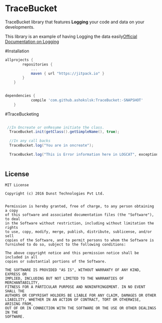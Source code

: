 # TraceBucket

TraceBucket library that features **Logging** your code and data on your developments.

This library is an example of having Logging the data easily[Official Documentation on Logging](https://developer.android.com/reference/android/util/Log.html)


#Installation
```groovy
allprojects {
		repositories {
			...
			maven { url "https://jitpack.io" }
		}
	}

 
dependencies {
	        compile 'com.github.ashokslsk:TraceBucket:-SNAPSHOT'
	}
```
#TraceBucketing
```java
 
 //In Oncreate or onResume initiate the class.
  TraceBucket.init(getClass().getSimpleName(), true);
  
  //In any call backs 
  TraceBucket.log("You are in oncreate");
  
  TraceBucket.log("This is Error information here in LOGCAT", exception));
 
```



## License
```
MIT License

Copyright (c) 2016 Dunst Technologies Pvt Ltd.


Permission is hereby granted, free of charge, to any person obtaining a copy
of this software and associated documentation files (the "Software"), to deal
in the Software without restriction, including without limitation the rights
to use, copy, modify, merge, publish, distribute, sublicense, and/or sell
copies of the Software, and to permit persons to whom the Software is
furnished to do so, subject to the following conditions:

The above copyright notice and this permission notice shall be included in all
copies or substantial portions of the Software.

THE SOFTWARE IS PROVIDED "AS IS", WITHOUT WARRANTY OF ANY KIND, EXPRESS OR
IMPLIED, INCLUDING BUT NOT LIMITED TO THE WARRANTIES OF MERCHANTABILITY,
FITNESS FOR A PARTICULAR PURPOSE AND NONINFRINGEMENT. IN NO EVENT SHALL THE
AUTHORS OR COPYRIGHT HOLDERS BE LIABLE FOR ANY CLAIM, DAMAGES OR OTHER
LIABILITY, WHETHER IN AN ACTION OF CONTRACT, TORT OR OTHERWISE, ARISING FROM,
OUT OF OR IN CONNECTION WITH THE SOFTWARE OR THE USE OR OTHER DEALINGS IN THE
SOFTWARE.

```
